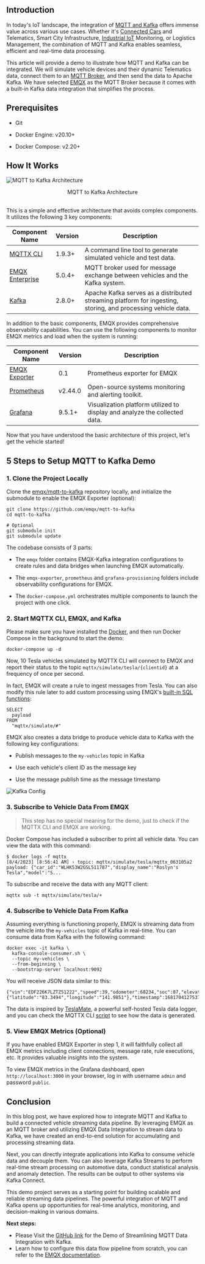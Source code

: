 ## Introduction

In today's IoT landscape, the integration of [MQTT and Kafka](https://www.emqx.com/en/blog/mqtt-and-kafka) offers immense value across various use cases. Whether it's [Connected Cars](https://www.emqx.com/en/blog/connected-cars-and-automotive-connectivity-all-you-need-to-know) and Telematics, Smart City Infrastructure, [Industrial IoT](https://www.emqx.com/en/blog/iiot-explained-examples-technologies-benefits-and-challenges) Monitoring, or Logistics Management, the combination of MQTT and Kafka enables seamless, efficient and real-time data processing.

This article will provide a demo to illustrate how MQTT and Kafka can be integrated. We will simulate vehicle devices and their dynamic Telematics data, connect them to an [MQTT Broker](https://www.emqx.com/en/blog/the-ultimate-guide-to-mqtt-broker-comparison), and then send the data to Apache Kafka. We have selected [EMQX](https://www.emqx.com/en/products/emqx) as the MQTT Broker because it comes with a built-in Kafka data integration that simplifies the process.

## Prerequisites

- Git

- Docker Engine: v20.10+

- Docker Compose: v2.20+

## How It Works

![MQTT to Kafka Architecture](https://assets.emqx.com/images/414774fb7f5b20256d52eaf70196798a.jpg)

<center>MQTT to Kafka Architecture</center>

<br>

This is a simple and effective architecture that avoids complex components. It utilizes the following 3 key components:

| Component Name                                           | Version | Description                                                  |
| -------------------------------------------------------- | ------- | ------------------------------------------------------------ |
| [MQTTX CLI](https://mqttx.app/cli)                       | 1.9.3+  | A command line tool to generate simulated vehicle and test data. |
| [EMQX Enterprise](https://www.emqx.com/en/products/emqx) | 5.0.4+  | MQTT broker used for message exchange between vehicles and the Kafka system. |
| [Kafka](https://kafka.apache.org/)                       | 2.8.0+  | Apache Kafka serves as a distributed streaming platform for ingesting, storing, and processing vehicle data. |

In addition to the basic components, EMQX provides comprehensive observability capabilities. You can use the following components to monitor EMQX metrics and load when the system is running:

| Component Name                                         | Version | Description                                                  |
| ------------------------------------------------------ | ------- | ------------------------------------------------------------ |
| [EMQX Exporter](https://github.com/emqx/emqx-exporter) | 0.1     | Prometheus exporter for EMQX                                 |
| [Prometheus](https://prometheus.io/)                   | v2.44.0 | Open-source systems monitoring and alerting toolkit.         |
| [Grafana](https://grafana.com/)                        | 9.5.1+  | Visualization platform utilized to display and analyze the collected data. |

Now that you have understood the basic architecture of this project, let's get the vehicle started!

## 5 Steps to Setup MQTT to Kafka Demo

### 1. Clone the Project Locally

Clone the [emqx/mqtt-to-kafka](https://github.com/emqx/mqtt-to-kafka) repository locally, and initialize the submodule to enable the EMQX Exporter (optional):

```
git clone https://github.com/emqx/mqtt-to-kafka
cd mqtt-to-kafka

# Optional
git submodule init
git submodule update
```

The codebase consists of 3 parts:

- The `emqx` folder contains EMQX-Kafka integration configurations to create rules and data bridges when launching EMQX automatically.

- The `emqx-exporter`, `prometheus` and `grafana-provisioning` folders include observability configurations for EMQX.

- The `docker-compose.yml` orchestrates multiple components to launch the project with one click.

### 2. Start MQTTX CLI, EMQX, and Kafka

Please make sure you have installed the [Docker](https://www.docker.com/), and then run Docker Compose in the background to start the demo:

```
docker-compose up -d
```

Now, 10 Tesla vehicles simulated by MQTTX CLI will connect to EMQX and report their status to the topic `mqttx/simulate/tesla/{clientid}` at a frequency of once per second.

In fact, EMQX will create a rule to ingest messages from Tesla. You can also modify this rule later to add custom processing using EMQX's [built-in SQL functions](https://docs.emqx.com/en/enterprise/v5.1/data-integration/rule-sql-builtin-functions.html):

```
SELECT
  payload
FROM
  "mqttx/simulate/#"
```

EMQX also creates a data bridge to produce vehicle data to Kafka with the following key configurations:

- Publish messages to the `my-vehicles` topic in Kafka

- Use each vehicle's client ID as the message key

- Use the message publish time as the message timestamp

![Kafka Config](https://assets.emqx.com/images/ad15e9decf2e5be01d712ec0b3aa2090.png)

### 3. Subscribe to Vehicle Data From EMQX

> This step has no special meaning for the demo, just to check if the MQTTX CLI and EMQX are working.

Docker Compose has included a subscriber to print all vehicle data. You can view the data with this command:

```
$ docker logs -f mqttx
[8/4/2023] [8:56:41 AM] › topic: mqttx/simulate/tesla/mqttx_063105a2
payload: {"car_id":"WLHK53W2GSL511787","display_name":"Roslyn's Tesla","model":"S...
```

To subscribe and receive the data with any MQTT client:

```
mqttx sub -t mqttx/simulate/tesla/+
```

### 4. Subscribe to Vehicle Data From Kafka

Assuming everything is functioning properly, EMQX is streaming data from the vehicle into the `my-vehicles` topic of Kafka in real-time. You can consume data from Kafka with the following command:

```
docker exec -it kafka \
  kafka-console-consumer.sh \
  --topic my-vehicles \
  --from-beginning \
  --bootstrap-server localhost:9092
```

You will receive JSON data similar to this:

```
{"vin":"EDF226K7LZTZ51222","speed":39,"odometer":68234,"soc":87,"elevation":4737,"heading":33,"accuracy":24,"power":97,"shift_state":"D","range":64,"est_battery_range":307,"gps_as_of":1681704127537,"location":{"latitude":"83.3494","longitude":"141.9851"},"timestamp":1681704127537}
```

The data is inspired by [TeslaMate](https://github.com/adriankumpf/teslamate), a powerful self-hosted Tesla data logger, and you can check the MQTTX CLI [script](https://github.com/emqx/MQTTX/blob/main/scripts-example/IoT-data-scenarios/tesla.js) to see how the data is generated.

### 5. View EMQX Metrics (Optional)

If you have enabled EMQX Exporter in step 1, it will faithfully collect all EMQX metrics including client connections, message rate, rule executions, etc. It provides valuable insights into the system.

To view EMQX metrics in the Grafana dashboard, open `http://localhost:3000` in your browser, log in with username `admin` and password `public`.

## Conclusion

In this blog post, we have explored how to integrate MQTT and Kafka to build a connected vehicle streaming data pipeline. By leveraging EMQX as an MQTT broker and utilizing EMQX Data Integration to stream data to Kafka, we have created an end-to-end solution for accumulating and processing streaming data.

Next, you can directly integrate applications into Kafka to consume vehicle data and decouple them. You can also leverage Kafka Streams to perform real-time stream processing on automotive data, conduct statistical analysis and anomaly detection. The results can be output to other systems via Kafka Connect.

This demo project serves as a starting point for building scalable and reliable streaming data pipelines. The powerful integration of MQTT and Kafka opens up opportunities for real-time analytics, monitoring, and decision-making in various domains.

**Next steps:**

- Please Visit the [GitHub link](https://github.com/emqx/mqtt-to-kafka) for the Demo of Streamlining MQTT Data Integration with Kafka.
- Learn how to configure this data flow pipeline from scratch, you can refer to the [EMQX documentation](https://docs.emqx.com/en/enterprise/v5.1/data-integration/data-bridge-kafka.html).

